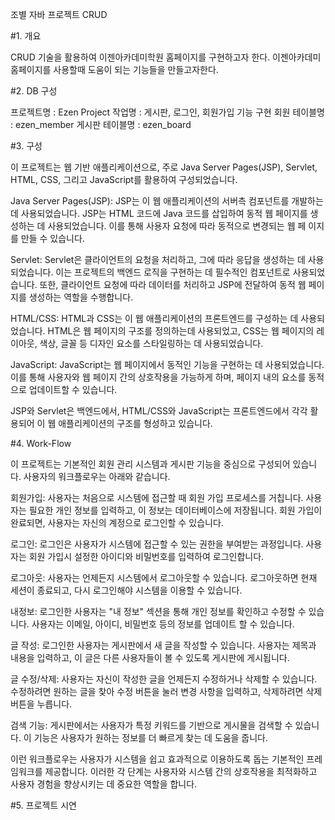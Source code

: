 조별 자바 프로젝트 CRUD

#1. 개요

CRUD 기술을 활용하여 이젠아카데미학원 홈페이지를 구현하고자 한다. 이젠아카데미 홈페이지를 사용할때 도움이 되는 기능들을 만들고자한다.

#2. DB 구성

프로젝트명 : Ezen Project 작업명 : 게시판, 로그인, 회원가입 기능 구현 회원 테이블명 : ezen_member 게시판 테이블명 : ezen_board

#3. 구성

이 프로젝트는 웹 기반 애플리케이션으로, 주로 Java Server Pages(JSP), Servlet, HTML, CSS, 그리고 JavaScript를 활용하여 구성되었습니다.

Java Server Pages(JSP): JSP는 이 웹 애플리케이션의 서버측 컴포넌트를 개발하는 데 사용되었습니다. JSP는 HTML 코드에 Java 코드를 삽입하여 동적 웹 페이지를 생성하는 데 사용되었습니다. 이를 통해 사용자 요청에 따라 동적으로 변경되는 웹 페 이지를 만들 수 있습니다.

Servlet: Servlet은 클라이언트의 요청을 처리하고, 그에 따라 응답을 생성하는 데 사용되었습니다. 이는 프로젝트의 백엔드 로직을 구현하는 데 필수적인 컴포넌트로 사용되었습니다. 또한, 클라이언트 요청에 따라 데이터를 처리하고 JSP에 전달하여 동적 웹 페이지를 생성하는 역할을 수행합니다.

HTML/CSS: HTML과 CSS는 이 웹 애플리케이션의 프론트엔드를 구성하는 데 사용되었습니다. HTML은 웹 페이지의 구조를 정의하는데 사용되었고, CSS는 웹 페이지의 레이아웃, 색상, 글꼴 등 디자인 요소를 스타일링하는 데 사용되었습니다.

JavaScript: JavaScript는 웹 페이지에서 동적인 기능을 구현하는 데 사용되었습니다. 이를 통해 사용자와 웹 페이지 간의 상호작용을 가능하게 하며, 페이지 내의 요소를 동적으로 업데이트할 수 있습니다.

JSP와 Servlet은 백엔드에서, HTML/CSS와 JavaScript는 프론트엔드에서 각각 활용되어 이 웹 애플리케이션의 구조를 형성하고 있습니다.

#4. Work-Flow

이 프로젝트는 기본적인 회원 관리 시스템과 게시판 기능을 중심으로 구성되어 있습니다. 사용자의 워크플로우는 아래와 같습니다.

회원가입: 사용자는 처음으로 시스템에 접근할 때 회원 가입 프로세스를 거칩니다. 사용자는 필요한 개인 정보를 입력하고, 이 정보는 데이터베이스에 저장됩니다. 회원 가입이 완료되면, 사용자는 자신의 계정으로 로그인할 수 있습니다.

로그인: 로그인은 사용자가 시스템에 접근할 수 있는 권한을 부여받는 과정입니다. 사용자는 회원 가입시 설정한 아이디와 비밀번호를 입력하여 로그인합니다.

로그아웃: 사용자는 언제든지 시스템에서 로그아웃할 수 있습니다. 로그아웃하면 현재 세션이 종료되고, 다시 로그인해야 시스템을 이용할 수 있습니다.

내정보: 로그인한 사용자는 "내 정보" 섹션을 통해 개인 정보를 확인하고 수정할 수 있습니다. 사용자는 이메일, 아이디, 비밀번호 등의 정보를 업데이트 할 수 있습니다.

글 작성: 로그인한 사용자는 게시판에서 새 글을 작성할 수 있습니다. 사용자는 제목과 내용을 입력하고, 이 글은 다른 사용자들이 볼 수 있도록 게시판에 게시됩니다.

글 수정/삭제: 사용자는 자신이 작성한 글을 언제든지 수정하거나 삭제할 수 있습니다. 수정하려면 원하는 글을 찾아 수정 버튼을 눌러 변경 사항을 입력하고, 삭제하려면 삭제 버튼을 누릅니다.

검색 기능: 게시판에서는 사용자가 특정 키워드를 기반으로 게시물을 검색할 수 있습니다. 이 기능은 사용자가 원하는 정보를 더 빠르게 찾는 데 도움을 줍니다.

이런 워크플로우는 사용자가 시스템을 쉽고 효과적으로 이용하도록 돕는 기본적인 프레임워크를 제공합니다. 이러한 각 단계는 사용자와 시스템 간의 상호작용을 최적화하고 사용자 경험을 향상시키는 데 중요한 역할을 합니다.

#5. 프로젝트 시연
